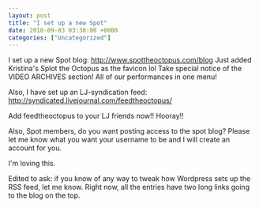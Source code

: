 ```yaml
---
layout: post
title: "I set up a new Spot"
date: 2010-09-03 03:38:00 +0000
categories: ["Uncategorized"]
---
```


I set up a new Spot blog: http://www.spottheoctopus.com/blog 
Just added Kristina's Splot the Octopus as the favicon lol
Take special notice of the VIDEO ARCHIVES section! All of our performances in one menu! 

Also, I have set up an LJ-syndication feed: http://syndicated.livejournal.com/feedtheoctopus/

Add feedtheoctopus to your LJ friends now!! Hooray!!

Also, Spot members, do you want posting access to the spot blog? Please let me know what you want your username to be and I will create an account for you. 

I'm loving this.

Edited to ask: if you know of any way to tweak how Wordpress sets up the RSS feed, let me know. Right now, all the entries have two long links going to the blog on the top.